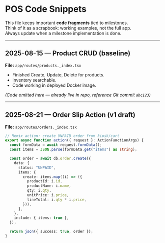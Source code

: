 # POS Code Snippets

This file keeps important **code fragments** tied to milestones.  
Think of it as a scrapbook: working examples, not the full app.  
Always update when a milestone implementation is done.

---

## 2025-08-15 — Product CRUD (baseline)

**File:** `app/routes/products._index.tsx`

- Finished Create, Update, Delete for products.
- Inventory searchable.
- Code working in deployed Docker image.

_(Code omitted here — already live in repo, reference Git commit `abc123`)_

---

## 2025-08-21 — Order Slip Action (v1 draft)

**File:** `app/routes/orders._index.tsx`

```ts
// Remix action: create UNPAID order from kiosk/cart
export async function action({ request }: ActionFunctionArgs) {
  const formData = await request.formData();
  const items = JSON.parse(formData.get("items") as string);

  const order = await db.order.create({
    data: {
      status: "UNPAID",
      items: {
        create: items.map((i) => ({
          productId: i.id,
          productName: i.name,
          qty: i.qty,
          unitPrice: i.price,
          lineTotal: i.qty * i.price,
        })),
      },
    },
    include: { items: true },
  });

  return json({ success: true, order });
}
```
